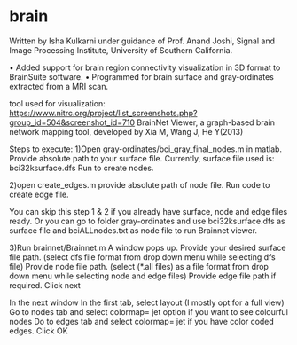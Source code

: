 # brain

Written by Isha Kulkarni under guidance of Prof. Anand Joshi, Signal and Image Processing Institute, University of Southern California.

•	Added support for brain region connectivity visualization in 3D format to BrainSuite software. 
•	Programmed for brain surface and gray-ordinates extracted from a MRI scan. 

tool used for visualization:
https://www.nitrc.org/project/list_screenshots.php?group_id=504&screenshot_id=710 
BrainNet Viewer, a graph-based brain network mapping tool, developed by Xia M, Wang J, He Y(2013)

Steps to execute:
1)Open gray-ordinates/bci_gray_final_nodes.m in matlab. Provide absolute path to your surface file.
Currently, surface file used is: bci32ksurface.dfs
Run to create nodes.

2)open create_edges.m
provide absolute path of node file.
Run code to create edge file.

You can skip this step 1 & 2 if you already have surface, node and edge files ready.
Or you can go to folder gray-ordinates and use bci32ksurface.dfs as surface file and bciALLnodes.txt as node file to run Brainnet viewer.

3)Run brainnet/Brainnet.m
A window pops up.
Provide  your desired surface file path. (select dfs file format from drop down menu while selecting dfs file)
Provide node file path. (select (*.all files) as a file format from drop down menu while selecting node and edge files)
Provide edge file path if required.
Click next

In the next window
In the first tab, select layout (I mostly opt for a full view)
Go to nodes tab and select colormap= jet option if you want to see colourful nodes
Do to edges tab and select colormap= jet if you have color coded edges.
Click OK

